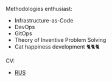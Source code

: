 Methodologies enthusiast:
- Infrastructure-as-Code
- DevOps
- GitOps
- Theory of Inventive Problem Solving
- Cat happiness development 🐈🐈🐈

CV:
- [RUS](./CV_RUS.md)
